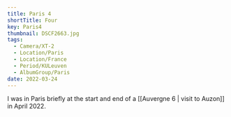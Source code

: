 ```yaml
---
title: Paris 4
shortTitle: Four
key: Paris4
thumbnail: DSCF2663.jpg
tags:
  - Camera/XT-2
  - Location/Paris
  - Location/France
  - Period/KULeuven
  - AlbumGroup/Paris
date: 2022-03-24
---
```

I was in Paris briefly at the start and end of a [[Auvergne 6 | visit to Auzon]] in April 2022.
